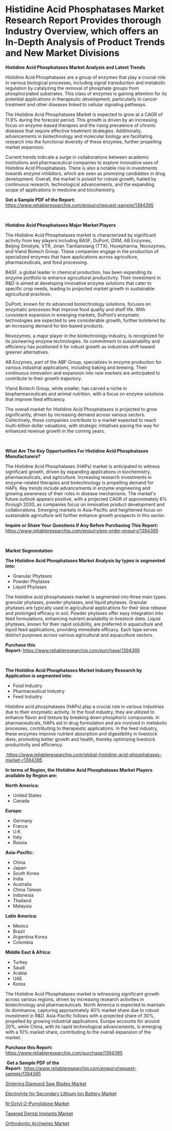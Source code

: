 <p><h1>Histidine Acid Phosphatases Market Research Report Provides thorough Industry Overview, which offers an In-Depth Analysis of Product Trends and New Market Divisions</h1></p><p><strong>Histidine Acid Phosphatases Market Analysis and Latest Trends</strong></p>
<p><p>Histidine Acid Phosphatases are a group of enzymes that play a crucial role in various biological processes, including signal transduction and metabolic regulation by catalyzing the removal of phosphate groups from phosphorylated substrates. This class of enzymes is gaining attention for its potential applications in therapeutic development, particularly in cancer treatment and other diseases linked to cellular signaling pathways.</p><p>The Histidine Acid Phosphatases Market is expected to grow at a CAGR of 11.9% during the forecast period. This growth is driven by an increasing focus on enzyme-based therapies and the rising prevalence of chronic diseases that require effective treatment strategies. Additionally, advancements in biotechnology and molecular biology are facilitating research into the functional diversity of these enzymes, further propelling market expansion.</p><p>Current trends indicate a surge in collaborations between academic institutions and pharmaceutical companies to explore innovative uses of Histidine Acid Phosphatases. There is also a notable rise in investments towards enzyme inhibitors, which are seen as promising candidates in drug development. Overall, the market is poised for robust growth, fueled by continuous research, technological advancements, and the expanding scope of applications in medicine and biochemistry.</p></p>
<p><strong>Get a Sample PDF of the Report:&nbsp;</strong> <a href="https://www.reliableresearchiq.com/enquiry/request-sample/1394395">https://www.reliableresearchiq.com/enquiry/request-sample/1394395</a></p>
<p>&nbsp;</p>
<p><strong>Histidine Acid Phosphatases Major Market Players</strong></p>
<p><p>The Histidine Acid Phosphatases market is characterized by significant activity from key players including BASF, DuPont, DSM, AB Enzymes, Beijing Smistyle, VTR, Jinan Tiantianxiang (TTX), Huvepharma, Novozymes, and Vland Biotech Group. These companies engage in the production of specialized enzymes that have applications across agriculture, pharmaceuticals, and food processing.</p><p>BASF, a global leader in chemical production, has been expanding its enzyme portfolio to enhance agricultural productivity. Their investment in R&D is aimed at developing innovative enzyme solutions that cater to specific crop needs, leading to projected market growth in sustainable agricultural practices.</p><p>DuPont, known for its advanced biotechnology solutions, focuses on enzymatic processes that improve food quality and shelf life. With consistent expansion in emerging markets, DuPont’s enzymatic technologies are expected to see considerable growth, further bolstered by an increasing demand for bio-based products.</p><p>Novozymes, a major player in the biotechnology industry, is recognized for its pioneering enzyme technologies. Its commitment to sustainability and efficiency has positioned it for robust growth as industries shift toward greener alternatives.</p><p>AB Enzymes, part of the ABF Group, specializes in enzyme production for various industrial applications, including baking and brewing. Their continuous innovation and expansion into new markets are anticipated to contribute to their growth trajectory.</p><p>Vland Biotech Group, while smaller, has carved a niche in biopharmaceuticals and animal nutrition, with a focus on enzyme solutions that improve feed efficiency. </p><p>The overall market for Histidine Acid Phosphatases is projected to grow significantly, driven by increasing demand across various sectors. Collectively, these companies contribute to a market expected to reach multi-billion dollar valuations, with strategic initiatives paving the way for enhanced revenue growth in the coming years.</p></p>
<p>&nbsp;</p>
<p><strong>What Are The Key Opportunities For Histidine Acid Phosphatases Manufacturers?</strong></p>
<p><p>The Histidine Acid Phosphatases (HAPs) market is anticipated to witness significant growth, driven by expanding applications in biochemistry, pharmaceuticals, and agriculture. Increasing research investments in enzyme-related therapies and biotechnology is propelling demand for HAPs. Key trends include advancements in enzyme engineering and growing awareness of their roles in disease mechanisms. The market's future outlook appears positive, with a projected CAGR of approximately 8% through 2030, as companies focus on innovative product development and collaborations. Emerging markets in Asia-Pacific and heightened focus on sustainable agriculture will further enhance growth prospects in this sector.</p></p>
<p><strong>Inquire or Share Your Questions If Any Before Purchasing This Report:</strong> <a href="https://www.reliableresearchiq.com/enquiry/pre-order-enquiry/1394395">https://www.reliableresearchiq.com/enquiry/pre-order-enquiry/1394395</a></p>
<p>&nbsp;</p>
<p><strong>Market Segmentation</strong></p>
<p><strong>The Histidine Acid Phosphatases Market Analysis by types is segmented into:</strong></p>
<p><ul><li>Granular Phytases</li><li>Powder Phytases</li><li>Liquid Phytases</li></ul></p>
<p><p>The histidine acid phosphatases market is segmented into three main types: granular phytases, powder phytases, and liquid phytases. Granular phytases are typically used in agricultural applications for their slow release and prolonged efficacy in soil. Powder phytases offer easy integration into feed formulations, enhancing nutrient availability in livestock diets. Liquid phytases, known for their rapid solubility, are preferred in aquaculture and liquid feed applications, providing immediate efficacy. Each type serves distinct purposes across various agricultural and aquaculture sectors.</p></p>
<p><strong>Purchase this Report:&nbsp;</strong><a href="https://www.reliableresearchiq.com/purchase/1394395">https://www.reliableresearchiq.com/purchase/1394395</a></p>
<p>&nbsp;</p>
<p><strong>The Histidine Acid Phosphatases Market Industry Research by Application is segmented into:</strong></p>
<p><ul><li>Food Industry</li><li>Pharmaceutical Industry</li><li>Feed Industry</li></ul></p>
<p><p>Histidine acid phosphatases (HAPs) play a crucial role in various industries due to their enzymatic activity. In the food industry, they are utilized to enhance flavor and texture by breaking down phosphoric compounds. In pharmaceuticals, HAPs aid in drug formulation and are involved in metabolic processes, contributing to therapeutic applications. In the feed industry, these enzymes improve nutrient absorption and digestibility in livestock diets, promoting better growth and health, thereby optimizing livestock productivity and efficiency.</p></p>
<p><a href="https://www.reliableresearchiq.com/global-histidine-acid-phosphatases-market-r1394395">&nbsp;https://www.reliableresearchiq.com/global-histidine-acid-phosphatases-market-r1394395</a></p>
<p><strong>In terms of Region, the Histidine Acid Phosphatases Market Players available by Region are:</strong></p>
<p>
    <p> <strong> North America: </strong>
        <ul>
            <li>United States</li>
            <li>Canada</li>
        </ul>
        </p> 
    <p> <strong> Europe: </strong>
        <ul>
            <li>Germany</li>
            <li>France</li>
            <li>U.K.</li>
            <li>Italy</li>
            <li>Russia</li>
        </ul>
        </p> 
    <p> <strong> Asia-Pacific: </strong>
        <ul>
            <li>China</li>
            <li>Japan</li>
            <li>South Korea</li>
            <li>India</li>
            <li>Australia</li>
            <li>China Taiwan</li>
            <li>Indonesia</li>
            <li>Thailand</li>
            <li>Malaysia</li>
        </ul>
        </p> 
    <p> <strong> Latin America: </strong>
        <ul>
            <li>Mexico</li>
            <li>Brazil</li>
            <li>Argentina Korea</li>
            <li>Colombia</li>
        </ul>
        </p> 
    <p> <strong> Middle East & Africa: </strong>
        <ul>
            <li>Turkey</li>
            <li>Saudi</li>
            <li>Arabia</li>
            <li>UAE</li>
            <li>Korea</li>
        </ul>
    </p>
    </p>
<p><p>The Histidine Acid Phosphatases market is witnessing significant growth across various regions, driven by increasing research activities in biotechnology and pharmaceuticals. North America is expected to maintain its dominance, capturing approximately 40% market share due to robust investment in R&D. Asia-Pacific follows with a projected share of 30%, propelled by growing industrial applications. Europe accounts for around 20%, while China, with its rapid technological advancements, is emerging with a 10% market share, contributing to the overall expansion of the market.</p></p>
<p><strong>Purchase this Report: </strong><a href="https://www.reliableresearchiq.com/purchase/1394395">https://www.reliableresearchiq.com/purchase/1394395</a></p>
<p>&nbsp;<strong>Get a Sample PDF of the Report:&nbsp;&nbsp;</strong><a href="https://www.reliableresearchiq.com/enquiry/request-sample/1394395">https://www.reliableresearchiq.com/enquiry/request-sample/1394395</a></p>
<p><strong></strong></p>
<p><p><a href="https://github.com/michaelhall412/Market-Research-Report-List-1/blob/main/sintering-diamond-saw-blades-market.md">Sintering Diamond Saw Blades Market</a></p><p><a href="https://issuu.com/reportprime-2/docs/electrolyte-for-secondary-lithium-i_702789f1574ecc">Electrolyte for Secondary Lithium Ion Battery Market</a></p><p><a href="https://issuu.com/reportprime-2/docs/n-octyl-2-pyrrolidone-market-size-2_522fbb5a333e54">N-Octyl-2-Pyrrolidone Market</a></p><p><a href="https://www.linkedin.com/pulse/global-market-pulse-trends-growth-analysis-tapered-dental-implants-wzngc?trackingId=ZT3%2Bb3ILS8yTwqbAi0Vfqw%3D%3D">Tapered Dental Implants Market</a></p><p><a href="https://www.linkedin.com/pulse/what-growth-opportunities-challenges-orthodontic-archwires-market-4ylyc?trackingId=Ul1XA3%2B6ThuqaAxYUxZKZQ%3D%3D">Orthodontic Archwires Market</a></p></p>
